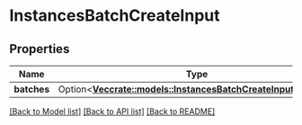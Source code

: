# InstancesBatchCreateInput

## Properties

Name | Type | Description | Notes
------------ | ------------- | ------------- | -------------
**batches** | Option<[**Vec<crate::models::InstancesBatchCreateInputBatches>**](InstancesBatchCreateInput_batches.md)> |  | [optional]

[[Back to Model list]](../README.md#documentation-for-models) [[Back to API list]](../README.md#documentation-for-api-endpoints) [[Back to README]](../README.md)


